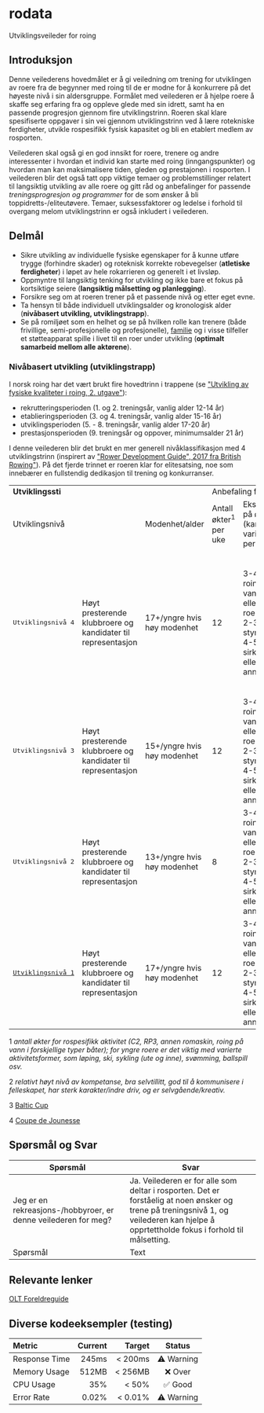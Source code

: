 # rodata
Utviklingsveileder for roing

## Introduksjon
Denne veilederens hovedmålet er å gi veiledning om trening for utviklingen av roere fra de begynner med roing til de er modne for å konkurrere på det høyeste nivå i sin aldersgruppe. Formålet med veilederen er å hjelpe roere å skaffe seg erfaring fra og oppleve glede med sin idrett, samt ha en passende progresjon gjennom fire utviklingstrinn. Roeren skal klare spesifiserte oppgaver i sin vei gjennom utviklingstrinn ved å lære rotekniske ferdigheter, utvikle rospesifikk fysisk kapasitet og bli en etablert medlem av rosporten. 

Veilederen skal også gi en god innsikt for roere, trenere og andre interessenter i hvordan et individ kan starte med roing (inngangspunkter) og hvordan man kan maksimalisere tiden, gleden og prestajonen i rosporten. I veilederen blir det også tatt opp viktige temaer og problemstillinger relatert til langsiktig utvikling av alle roere og gitt råd og anbefalinger for passende *treningsprogresjon og programmer* for de som ønsker å bli toppidretts-/eliteutøvere. Temaer, suksessfaktorer og ledelse i forhold til overgang melom utviklingstrinn er også inkludert i veilederen.

## Delmål
- Sikre utvikling av individuelle fysiske egenskaper for å kunne utføre trygge (forhindre skader) og roteknisk korrekte robevegelser (**atletiske ferdigheter**) i løpet av hele rokarrieren og generelt i et livsløp.
- Oppmyntre til langsiktig tenking for utvikling og ikke bare et fokus på kortsiktige seiere (**langsiktig målsetting og planlegging**).
- Forsikre seg om at roeren trener på et passende nivå og etter eget evne.
- Ta hensyn til både individuell utviklingsalder og kronologisk alder (**nivåbasert utvikling, utviklingstrapp**).
- Se på romiljøet som en helhet og se på hvilken rolle kan trenere (både frivillige, semi-profesjonelle og profesjonelle), [familie](https://idrettsforbundet.sharepoint.com/sites/NRdokumenter/Delte%20dokumenter/Forms/AllItems.aspx?id=%2Fsites%2FNRdokumenter%2FDelte%20dokumenter%2FNR%2EWeb%2FToppidrett%2FFaglitteratur%2FOLT%20Foreldreguide%2Epdf&parent=%2Fsites%2FNRdokumenter%2FDelte%20dokumenter%2FNR%2EWeb%2FToppidrett%2FFaglitteratur&p=true&ga=1) og i visse tilfeller et støtteapparat spille i livet til en roer under utvikling (**optimalt samarbeid mellom alle aktørene**).

### Nivåbasert utvikling (utviklingstrapp)
I norsk roing har det vært brukt fire hovedtrinn i trappene (se ["Utvikling av fysiske kvaliteter i roing, 2. utgave"](https://www.example.com](https://idrettsforbundet.sharepoint.com/:w:/s/NRdokumenter/EbsKMgEomLZNiM1BanyoVQwB-lhipFPBb6_j6u6cT6HDnQ?rtime=ZMD-EgQP3kg))):
- rekrutteringsperioden (1. og 2. treningsår, vanlig alder 12-14 år)
- etablieringsperioden (3. og 4. treningsår, vanlig alder 15-16 år)
- utviklingsperioden (5. - 8. treningsår, vanlig alder 17-20 år)
- prestasjonsperioden (9. treningsår og oppover, minimumsalder 21 år)

I denne veilederen blir det brukt en mer generell nivåklassifikasjon med 4 utviklingstrinn (inspirert av ["Rower Development Guide", 2017 fra British Rowing"](https://www.britishrowing.org/knowledge/rower-development/rower-development-guide/)). På det fjerde trinnet er roeren klar for elitesatsing, noe som innebærer en fullstendig dedikasjon til trening og konkurranser.
<table>
  <tr>
    <td colspan="3" class="center"><b>Utviklingssti</b></td>
    <td colspan="5">Anbefaling for rospesifikk aktivitet</td>
  </tr>
  <tr>
    <td colspan="2">Utviklingsnivå</td>
    <td>Modenhet/alder</td>
    <td>Antall økter<sup>1</sup> per uke</td>
    <td>Eksempel på økter (kan variere i perioder)</td>
    <td>Lengde av økter</td>
    <td>Treningstimer per uke</td>
    <td>Kommentar</td>
  </tr>
  <tr>
    <td><pre>Utviklingsnivå 4</pre></td>
    <td>Høyt presterende klubbroere og kandidater til representasjon</td>
    <td>17+/yngre hvis høy modenhet</td>
    <td>12</td>
    <td>3-4 roing på vann eller roergo<br> 2-3 styrke<br> 4-5 sirkel eller annet</td>
    <td>På vann <90 min.<br> På land <120 min. (men avhenger av intensitetssone)</td>
    <td>10-15</td>
    <td>Fokus på selvstendighet, kosthold og adferd<sup>2</sup>.<br> Regattaer: alle nasjonale regattaer, Nordisk, Baltic Cup<sup>3</sup>, Coupe de Jounesse<sup>4</sup><br> Aktiviter: treningssamlinger med klubb og/eller forbund.</td>
  </tr>
  <tr>
    <td><pre>Utviklingsnivå 3</pre></td>
    <td>Høyt presterende klubbroere og kandidater til representasjon</td>
    <td>15+/yngre hvis høy modenhet</td>
    <td>12</td>
    <td>3-4 roing på vann eller roergo<br> 2-3 styrke<br> 4-5 sirkel eller annet</td>
    <td>På vann <90 min.<br> På land <120 min. (men avhenger av intensitetssone)</td>
    <td>10-15</td>
    <td>Fokus også på selvstendighet, kosthold og adferd<sup>2</sup>.</td>
  </tr>
  <tr>
    <td><pre>Utviklingsnivå 2</pre></td>
    <td>Høyt presterende klubbroere og kandidater til representasjon</td>
    <td>13+/yngre hvis høy modenhet</td>
    <td>8</td>
    <td>3-4 roing på vann eller roergo<br> 2-3 styrke<br> 4-5 sirkel eller annet</td>
    <td>På vann <90 min.<br> På land <120 min. (men avhenger av intensitetssone)</td>
    <td>10-15</td>
    <td>Fokus også på selvstendighet, kosthold og adferd<sup>2</sup>.</td>
  </tr>
  <tr>
    <td><pre><a href="https://github.com/digitnow/rodata/blob/main/TRENINGSNIVA-1.md">Utviklingsnivå 1</a></pre></td>
    <td>Høyt presterende klubbroere og kandidater til representasjon</td>
    <td>17+/yngre hvis høy modenhet</td>
    <td>12</td>
    <td>3-4 roing på vann eller roergo<br> 2-3 styrke<br> 4-5 sirkel eller annet</td>
    <td>På vann <90 min.<br> På land <120 min. (men avhenger av intensitetssone)</td>
    <td>10-15</td>
    <td>Fokus også på selvstendighet, kosthold og adferd<sup>2</sup>.</td>
  </tr>
</table>

1 *antall økter for rospesifikk aktivitet (C2, RP3, annen romaskin, roing på vann i forskjellige typer båter); for yngre roere er det viktig med varierte aktivitetsformer, som løping, ski, sykling (ute og inne), svømming, ballspill osv.*

2 *relativt høyt nivå av kompetanse, bra selvtillitt, god til å kommunisere i felleskapet, har sterk karakter/indre driv, og er selvgående/kreativ.*

3 [Baltic Cup](https://sarpsborg-roklubb.no/open-baltic-cup-regulations/)

4 [Coupe de Jounesse](https://www.couperowing.org/)

## Spørsmål og Svar
| Spørsmål | Svar |
| ----------- | ----------- |
| Jeg er en rekreasjons-/hobbyroer, er denne veilederen for meg? | Ja. Veilederen er for alle som deltar i rosporten. Det er forståelig at noen ønsker og trene på treningsnivå 1, og veilederen kan hjelpe å opprtettholde fokus i forhold til målsetting. |
| Spørsmål | Text | 


## Relevante lenker
[OLT Foreldreguide](https://idrettsforbundet.sharepoint.com/sites/NRdokumenter/Delte%20dokumenter/Forms/AllItems.aspx?id=%2Fsites%2FNRdokumenter%2FDelte%20dokumenter%2FNR%2EWeb%2FToppidrett%2FFaglitteratur%2FOLT%20Foreldreguide%2Epdf&parent=%2Fsites%2FNRdokumenter%2FDelte%20dokumenter%2FNR%2EWeb%2FToppidrett%2FFaglitteratur&p=true&ga=1)


## Diverse kodeeksempler (testing)

| Metric        |   Current |   Target |   Status   |
|:--------------|----------:|---------:|:----------:|
| Response Time |     245ms |  < 200ms | ⚠️ Warning |
| Memory Usage  |     512MB |  < 256MB |   ❌ Over   |
| CPU Usage     |       35% |    < 50% |   ✅ Good   |
| Error Rate    |     0.02% |  < 0.01% | ⚠️ Warning |
